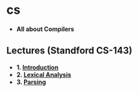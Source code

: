 # cs

* **All about Compilers**

## Lectures (Standford CS-143)
* **1. [Introduction](docs/lectures/1Introduction.html)**
* **2. [Lexical Analysis](docs/lectures/2Lexical.html)**
* **3. [Parsing](docs/lectures/3Parse.html)**
